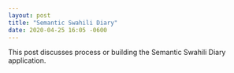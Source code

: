 ```yaml
---
layout: post
title: "Semantic Swahili Diary"
date: 2020-04-25 16:05 -0600
---
```


This post discusses process or building the Semantic Swahili Diary application.
